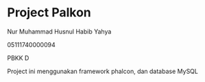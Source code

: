 # Project Palkon

Nur Muhammad Husnul Habib Yahya

05111740000094

PBKK D

Project ini menggunakan framework phalcon, dan database MySQL
